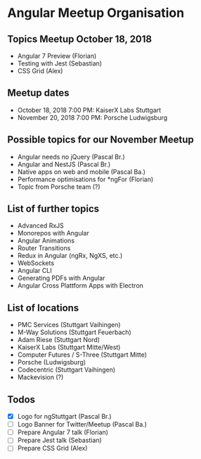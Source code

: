 # Angular Meetup Organisation

## Topics Meetup October 18, 2018
- Angular 7 Preview (Florian)
- Testing with Jest (Sebastian)
- CSS Grid (Alex)

## Meetup dates
- October 18, 2018 7:00 PM: KaiserX Labs Stuttgart
- November 20, 2018 7:00 PM: Porsche Ludwigsburg

## Possible topics for our November Meetup
- Angular needs no jQuery (Pascal Br.)
- Angular and NestJS (Pascal Br.)
- Native apps on web and mobile (Pascal Ba.)
- Performance optimisations for \*ngFor (Florian)
- Topic from Porsche team (?)

## List of further topics
- Advanced RxJS
- Monorepos with Angular
- Angular Animations
- Router Transitions
- Redux in Angular (ngRx, NgXS, etc.)
- WebSockets
- Angular CLI
- Generating PDFs with Angular
- Angular Cross Plattform Apps with Electron

## List of locations
- PMC Services (Stuttgart Vaihingen)
- M-Way Solutions (Stuttgart Feuerbach)
- Adam Riese (Stuttgart Nord)
- KaiserX Labs (Stuttgart Mitte/West)
- Computer Futures / S-Three (Stuttgart Mitte)
- Porsche (Ludwigsburg)
- Codecentric (Stuttgart Vaihingen)
- Mackevision (?)

## Todos
- [X] Logo for ngStuttgart (Pascal Br.)
- [ ] Logo Banner for Twitter/Meetup (Pascal Ba.)
- [ ] Prepare Angular 7 talk (Florian)
- [ ] Prepare Jest talk (Sebastian)
- [ ] Prepare CSS Grid (Alex)

